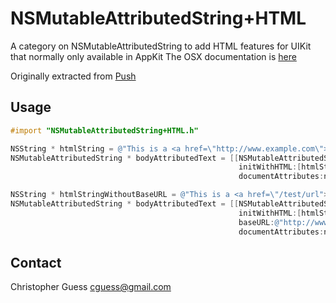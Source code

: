NSMutableAttributedString+HTML
=============

A category on NSMutableAttributedString to add HTML features for UIKit that normally only available in AppKit
The OSX documentation is [here](https://developer.apple.com/library/mac/documentation/Cocoa/Reference/ApplicationKit/Classes/NSAttributedString_AppKitAdditions/)

Originally extracted from [Push](https://github.com/PushOCCRP/)

Usage
------------

```Objective-C
#import "NSMutableAttributedString+HTML.h"
```

```Objective-C
NSString * htmlString = @"This is a <a href=\"http://www.example.com\">sample</a> html file";
NSMutableAttributedString * bodyAttributedText = [[NSMutableAttributedString alloc]
                                                   initWithHTML:[htmlString dataUsingEncoding:NSUTF8StringEncoding]
                                                   documentAttributes:nil];

NSString * htmlStringWithoutBaseURL = @"This is a <a href=\"/test/url">sample</a> html file";
NSMutableAttributedString * bodyAttributedText = [[NSMutableAttributedString alloc]
                                                   initWithHTML:[htmlStringWithoutBaseURL dataUsingEncoding:NSUTF8StringEncoding]
                                                   baseURL:@"http://www.example.com"
                                                   documentAttributes:nil];
```

Contact
--------------
Christopher Guess [cguess@gmail.com](mailto:cguess@gmail.com)